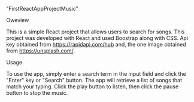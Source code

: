 
"FirstReactAppProjectMusic"

Oweview

This is a simple React project that allows users to search for songs.
This project was developed with React and used Boostrap along with CSS.
 Api key obtained from https://rapidapi.com/hub and, the one image obtained from https://unsplash.com/.



Usage

To use the app, simply enter a search term in the input field and click the "Enter" key or
 "Search" button. The app will retrieve a list of songs that match your typing. 
 Click the play button to listen, then click the pause button to stop the music. 
